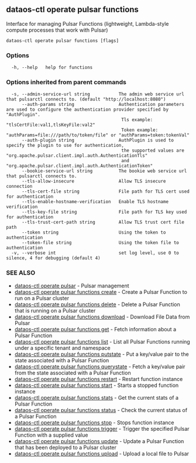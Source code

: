 ## dataos-ctl operate pulsar functions

Interface for managing Pulsar Functions (lightweight, Lambda-style compute processes that work with Pulsar)

```
dataos-ctl operate pulsar functions [flags]
```

### Options

```
  -h, --help   help for functions
```

### Options inherited from parent commands

```
  -s, --admin-service-url string           The admin web service url that pulsarctl connects to. (default "http://localhost:8080")
      --auth-params string                 Authentication parameters are used to configure the authentication provider specified by "AuthPlugin".
                                            Tls example: "tlsCertFile:val1,tlsKeyFile:val2"
                                            Token example: "authParams=file:///path/to/token/file" or "authParams=token:tokenVal"
      --auth-plugin string                 AuthPlugin is used to specify the plugin to use for authentication,
                                            the supported values are "org.apache.pulsar.client.impl.auth.AuthenticationTls"
                                            and "org.apache.pulsar.client.impl.auth.AuthenticationToken"
      --bookie-service-url string          The bookie web service url that pulsarctl connects to.
      --tls-allow-insecure                 Allow TLS insecure connection
      --tls-cert-file string               File path for TLS cert used for authentication
      --tls-enable-hostname-verification   Enable TLS hostname verification
      --tls-key-file string                File path for TLS key used for authentication
      --tls-trust-cert-path string         Allow TLS trust cert file path
      --token string                       Using the token to authentication
      --token-file string                  Using the token file to authentication
  -v, --verbose int                        set log level, use 0 to silence, 4 for debugging (default 4)
```

### SEE ALSO

* [dataos-ctl operate pulsar](dataos-ctl_operate_pulsar.md)	 - Pulsar management
* [dataos-ctl operate pulsar functions create](dataos-ctl_operate_pulsar_functions_create.md)	 - Create a Pulsar Function to run on a Pulsar cluster
* [dataos-ctl operate pulsar functions delete](dataos-ctl_operate_pulsar_functions_delete.md)	 - Delete a Pulsar Function that is running on a Pulsar cluster
* [dataos-ctl operate pulsar functions download](dataos-ctl_operate_pulsar_functions_download.md)	 - Download File Data from Pulsar
* [dataos-ctl operate pulsar functions get](dataos-ctl_operate_pulsar_functions_get.md)	 - Fetch information about a Pulsar Function
* [dataos-ctl operate pulsar functions list](dataos-ctl_operate_pulsar_functions_list.md)	 - List all Pulsar Functions running under a specific tenant and namespace
* [dataos-ctl operate pulsar functions putstate](dataos-ctl_operate_pulsar_functions_putstate.md)	 - Put a key/value pair to the state associated with a Pulsar Function
* [dataos-ctl operate pulsar functions querystate](dataos-ctl_operate_pulsar_functions_querystate.md)	 - Fetch a key/value pair from the state associated with a Pulsar Function
* [dataos-ctl operate pulsar functions restart](dataos-ctl_operate_pulsar_functions_restart.md)	 - Restart function instance
* [dataos-ctl operate pulsar functions start](dataos-ctl_operate_pulsar_functions_start.md)	 - Starts a stopped function instance
* [dataos-ctl operate pulsar functions stats](dataos-ctl_operate_pulsar_functions_stats.md)	 - Get the current stats of a Pulsar Function
* [dataos-ctl operate pulsar functions status](dataos-ctl_operate_pulsar_functions_status.md)	 - Check the current status of a Pulsar Function
* [dataos-ctl operate pulsar functions stop](dataos-ctl_operate_pulsar_functions_stop.md)	 - Stops function instance
* [dataos-ctl operate pulsar functions trigger](dataos-ctl_operate_pulsar_functions_trigger.md)	 - Trigger the specified Pulsar Function with a supplied value
* [dataos-ctl operate pulsar functions update](dataos-ctl_operate_pulsar_functions_update.md)	 - Update a Pulsar Function that has been deployed to a Pulsar cluster
* [dataos-ctl operate pulsar functions upload](dataos-ctl_operate_pulsar_functions_upload.md)	 - Upload a local file to Pulsar

